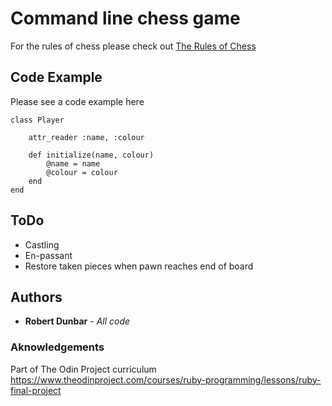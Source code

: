 # Command line chess game

For the rules of chess please check out [The Rules of Chess](https://www.chessvariants.com/d.chess/chess.html)

## Code Example

Please see a code example here

```
class Player

    attr_reader :name, :colour

    def initialize(name, colour)
        @name = name
        @colour = colour
    end
end
```

## ToDo

* Castling
* En-passant
* Restore taken pieces when pawn reaches end of board


## Authors

* **Robert Dunbar** - *All code*

### Aknowledgements

Part of The Odin Project curriculum https://www.theodinproject.com/courses/ruby-programming/lessons/ruby-final-project



